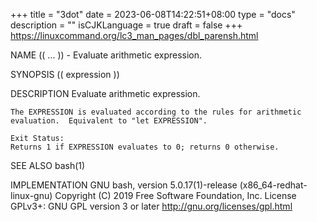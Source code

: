 +++
title = "3dot"
date = 2023-06-08T14:22:51+08:00
type = "docs"
description = ""
isCJKLanguage = true
draft = false
+++
https://linuxcommand.org/lc3_man_pages/dbl_parensh.html

NAME
(( ... )) - Evaluate arithmetic expression.

SYNOPSIS
(( expression ))

DESCRIPTION
Evaluate arithmetic expression.

    The EXPRESSION is evaluated according to the rules for arithmetic
    evaluation.  Equivalent to "let EXPRESSION".
    
    Exit Status:
    Returns 1 if EXPRESSION evaluates to 0; returns 0 otherwise.

SEE ALSO
bash(1)

IMPLEMENTATION
GNU bash, version 5.0.17(1)-release (x86_64-redhat-linux-gnu)
Copyright (C) 2019 Free Software Foundation, Inc.
License GPLv3+: GNU GPL version 3 or later <http://gnu.org/licenses/gpl.html>